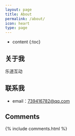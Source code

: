 ```yaml
---
layout: page
title: About
permalink: /about/
icon: heart
type: page
---
```


* content
{:toc}

## 关于我

乐道互动

## 联系我

* email：739416782@qq.com

## Comments

{% include comments.html %}
